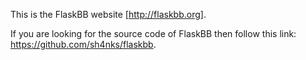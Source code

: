 This is the FlaskBB website [http://flaskbb.org].


If you are looking for the source code of FlaskBB then follow this link: https://github.com/sh4nks/flaskbb.
